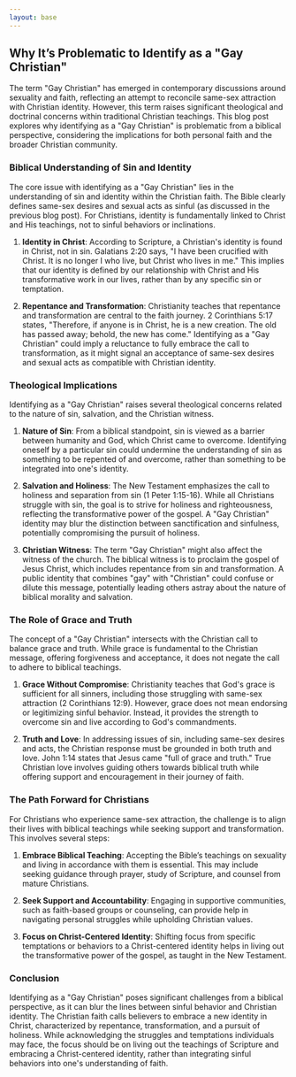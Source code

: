 ```yaml
---
layout: base
---
```


## Why It’s Problematic to Identify as a "Gay Christian"

The term "Gay Christian" has emerged in contemporary discussions around sexuality and faith, reflecting an attempt to reconcile same-sex attraction with Christian identity. However, this term raises significant theological and doctrinal concerns within traditional Christian teachings. This blog post explores why identifying as a "Gay Christian" is problematic from a biblical perspective, considering the implications for both personal faith and the broader Christian community.

### **Biblical Understanding of Sin and Identity**

The core issue with identifying as a "Gay Christian" lies in the understanding of sin and identity within the Christian faith. The Bible clearly defines same-sex desires and sexual acts as sinful (as discussed in the previous blog post). For Christians, identity is fundamentally linked to Christ and His teachings, not to sinful behaviors or inclinations.

1. **Identity in Christ**: According to Scripture, a Christian's identity is found in Christ, not in sin. Galatians 2:20 says, "I have been crucified with Christ. It is no longer I who live, but Christ who lives in me." This implies that our identity is defined by our relationship with Christ and His transformative work in our lives, rather than by any specific sin or temptation.

2. **Repentance and Transformation**: Christianity teaches that repentance and transformation are central to the faith journey. 2 Corinthians 5:17 states, "Therefore, if anyone is in Christ, he is a new creation. The old has passed away; behold, the new has come." Identifying as a "Gay Christian" could imply a reluctance to fully embrace the call to transformation, as it might signal an acceptance of same-sex desires and sexual acts as compatible with Christian identity.

### **Theological Implications**

Identifying as a "Gay Christian" raises several theological concerns related to the nature of sin, salvation, and the Christian witness.

1. **Nature of Sin**: From a biblical standpoint, sin is viewed as a barrier between humanity and God, which Christ came to overcome. Identifying oneself by a particular sin could undermine the understanding of sin as something to be repented of and overcome, rather than something to be integrated into one's identity.

2. **Salvation and Holiness**: The New Testament emphasizes the call to holiness and separation from sin (1 Peter 1:15-16). While all Christians struggle with sin, the goal is to strive for holiness and righteousness, reflecting the transformative power of the gospel. A "Gay Christian" identity may blur the distinction between sanctification and sinfulness, potentially compromising the pursuit of holiness.

3. **Christian Witness**: The term "Gay Christian" might also affect the witness of the church. The biblical witness is to proclaim the gospel of Jesus Christ, which includes repentance from sin and transformation. A public identity that combines "gay" with "Christian" could confuse or dilute this message, potentially leading others astray about the nature of biblical morality and salvation.

### **The Role of Grace and Truth**

The concept of a "Gay Christian" intersects with the Christian call to balance grace and truth. While grace is fundamental to the Christian message, offering forgiveness and acceptance, it does not negate the call to adhere to biblical teachings.

1. **Grace Without Compromise**: Christianity teaches that God's grace is sufficient for all sinners, including those struggling with same-sex attraction (2 Corinthians 12:9). However, grace does not mean endorsing or legitimizing sinful behavior. Instead, it provides the strength to overcome sin and live according to God's commandments.

2. **Truth and Love**: In addressing issues of sin, including same-sex desires and acts, the Christian response must be grounded in both truth and love. John 1:14 states that Jesus came "full of grace and truth." True Christian love involves guiding others towards biblical truth while offering support and encouragement in their journey of faith.

### **The Path Forward for Christians**

For Christians who experience same-sex attraction, the challenge is to align their lives with biblical teachings while seeking support and transformation. This involves several steps:

1. **Embrace Biblical Teaching**: Accepting the Bible’s teachings on sexuality and living in accordance with them is essential. This may include seeking guidance through prayer, study of Scripture, and counsel from mature Christians.

2. **Seek Support and Accountability**: Engaging in supportive communities, such as faith-based groups or counseling, can provide help in navigating personal struggles while upholding Christian values.

3. **Focus on Christ-Centered Identity**: Shifting focus from specific temptations or behaviors to a Christ-centered identity helps in living out the transformative power of the gospel, as taught in the New Testament.

### **Conclusion**

Identifying as a "Gay Christian" poses significant challenges from a biblical perspective, as it can blur the lines between sinful behavior and Christian identity. The Christian faith calls believers to embrace a new identity in Christ, characterized by repentance, transformation, and a pursuit of holiness. While acknowledging the struggles and temptations individuals may face, the focus should be on living out the teachings of Scripture and embracing a Christ-centered identity, rather than integrating sinful behaviors into one's understanding of faith.